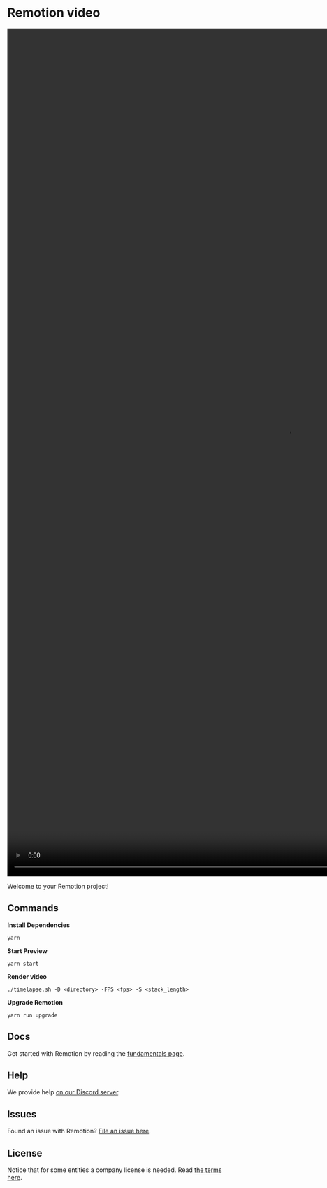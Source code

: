 # Remotion video

<p align="center">
  <video width="1280" height="1940" controls>
    <source src="./public/videos/video.mp4" type="video/mp4">
  Your browser does not support the video tag.
  </video>
</p>

Welcome to your Remotion project!

## Commands

**Install Dependencies**

```console
yarn
```

**Start Preview**

```console
yarn start
```

**Render video**

```console
./timelapse.sh -D <directory> -FPS <fps> -S <stack_length>
```

**Upgrade Remotion**

```console
yarn run upgrade
```

## Docs

Get started with Remotion by reading the [fundamentals page](https://www.remotion.dev/docs/the-fundamentals).

## Help

We provide help [on our Discord server](https://discord.gg/6VzzNDwUwV).

## Issues

Found an issue with Remotion? [File an issue here](https://github.com/remotion-dev/remotion/issues/new).

## License

Notice that for some entities a company license is needed. Read [the terms here](https://github.com/remotion-dev/remotion/blob/main/LICENSE.md).
